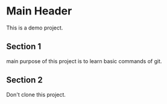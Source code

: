 # Main Header

This is a demo project.

## Section 1

main purpose of this project is to learn basic commands of git.

## Section 2
Don't clone this project.